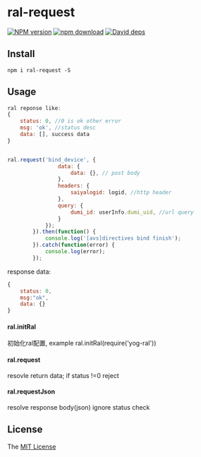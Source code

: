# ral-request

[![NPM version][npm-image]][npm-url]
[![npm download][download-image]][download-url]
[![David deps][david-image]][david-url]

[npm-image]: https://img.shields.io/npm/v/ral-request.svg
[npm-url]: https://npmjs.com/package/ral-request
[download-image]: https://img.shields.io/npm/dm/ral-request.svg
[download-url]: https://npmjs.com/package/ral-request
[david-image]: https://img.shields.io/david/imcooder/ral-request.svg
[david-url]: https://david-dm.org/imcooder/ral-request

## Install
```
npm i ral-request -S
```

## Usage
```js
ral reponse like:
{
	status: 0, //0 is ok other error
	msg: 'ok', //status desc
	data: [], success data
}
```

```js

ral.request('bind_device', {
				data: {
					data: {}, // post body
				},
				headers: {
					saiyalogid: logid, //http header
				},
				query: {
					dumi_id: userInfo.dumi_uid, //url query
				}
			});
		}).then(function() {
			console.log('[avs]directives bind finish');
		}).catch(function(error) {
			console.log(error);
		});
```
response data:
```js
{
	status: 0,
	msg:"ok",
	data: {}
}
```
#### ral.initRal
初始化ral配置, example ral.initRal(require('yog-ral'))
#### ral.request
resovle return data; if status !=0 reject


#### ral.requestJson
resolve response body(json) ignore status check
## License

The [MIT License](LICENSE)
